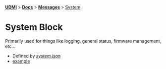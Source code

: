 [**UDMI**](../../) \> [**Docs**](../) \> [**Messages**](./)
\> [System](#)

# System Block

Primarily used for things like logging, general status, firmware management, etc...

* Defined by [<em>system.json</em>](../../schema/state_system.json)
* [example](../../tests/state.tests/example.json)
